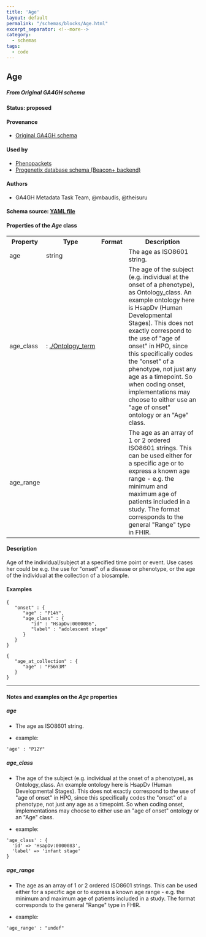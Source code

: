 ```yaml
---
title: 'Age'
layout: default
permalink: "/schemas/blocks/Age.html"
excerpt_separator: <!--more-->
category:
  - schemas
tags:
  - code
---
```

## Age
##### From Original GA4GH schema

#### Status: __proposed__

<!--more-->



#### Provenance  

* [Original GA4GH schema](https://github.com/ga4gh/ga4gh-schemas/blob/master/src/main/proto/ga4gh/bio_metadata.proto#L111)  

#### Used by  

* [Phenopackets](https://github.com/phenopackets/phenopacket-schema/blob/master/docs/age.rst)  
* [Progenetix database schema (Beacon+ backend)](https://github.com/progenetix/schemas/tree/master/main/yaml)  

#### Authors

* GA4GH Metadata Task Team, @mbaudis, @theisuru

#### Schema source: [YAML file](https://github.com/ga4gh-schemablocks/blocks/blob/master/src/yaml/age.yaml)    
#### Properties of the _Age_ class    

<table>
  <tr>
    <th>Property</th>
    <th>Type</th>
    <th>Format</th>
    <th>Description</th>
  </tr>
  <tr>
    <td>age</td>
    <td>string</td>
    <td></td>
    <td>The age as ISO8601 string.
</td>
  </tr>
  <tr>
    <td>age_class</td>
    <td>:&nbsp;<a href="./Ontology_term.html">./Ontology_term</a></td>
    <td></td>
    <td>The age of the subject (e.g. individual at the onset of a phenotype), 
as Ontology_class. An example ontology here is HsapDv (Human 
Developmental Stages).
This does not exactly correspond to the use of "age of onset" in HPO,
since this specifically codes the "onset" of a phenotype, not just any
age as a timepoint. So when coding onset, implementations may choose 
to either use an "age of onset" ontology or an "Age" class.
</td>
  </tr>
  <tr>
    <td>age_range</td>
    <td></td>
    <td></td>
    <td>The age as an array of 1 or 2 ordered ISO8601 strings. This can be 
used either for a specific age or to express a known age range - e.g.
the minimum and maximum age of patients included in a study.
The format corresponds to the general "Range" type in FHIR.
</td>
  </tr>

</table>


#### Description 
Age of the individual/subject at a specified time point or event.
Use cases her could be e.g. the use for "onset" of a disease or phenotype, 
or the age of the individual at the collection of a biosample.



#### Examples

```
{
   "onset" : {
      "age" : "P14Y",
      "age_class" : {
         "id" : "HsapDv:0000086",
         "label" : "adolescent stage"
      }
   }
}
```
```
{
   "age_at_collection" : {
      "age" : "P56Y3M"
   }
}
```
--------------------------------------------------------------------------------

<h4>Notes and examples on the <i>Age</i> properties</h4>

##### age

* The age as ISO8601 string.

* example:

```
'age' : "P12Y"
```

##### age_class

* The age of the subject (e.g. individual at the onset of a phenotype), 
as Ontology_class. An example ontology here is HsapDv (Human 
Developmental Stages).
This does not exactly correspond to the use of "age of onset" in HPO,
since this specifically codes the "onset" of a phenotype, not just any
age as a timepoint. So when coding onset, implementations may choose 
to either use an "age of onset" ontology or an "Age" class.

* example:

```
'age_class' : {
  'id' => 'HsapDv:0000083',
  'label' => 'infant stage'
}
```

##### age_range

* The age as an array of 1 or 2 ordered ISO8601 strings. This can be 
used either for a specific age or to express a known age range - e.g.
the minimum and maximum age of patients included in a study.
The format corresponds to the general "Range" type in FHIR.

* example:

```
'age_range' : "undef"
```

